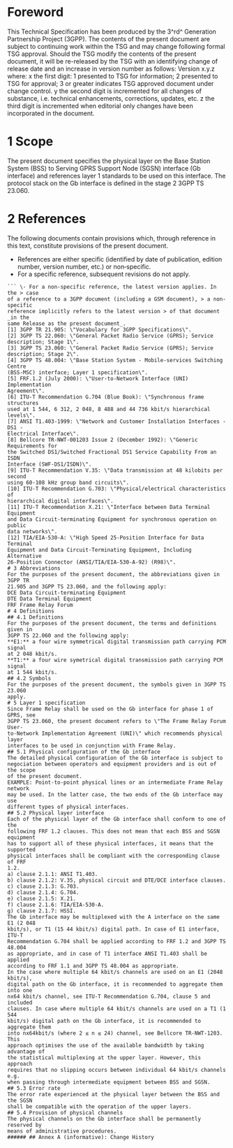 # Foreword
This Technical Specification has been produced by the 3^rd^ Generation
Partnership Project (3GPP).
The contents of the present document are subject to continuing work within the
TSG and may change following formal TSG approval. Should the TSG modify the
contents of the present document, it will be re-released by the TSG with an
identifying change of release date and an increase in version number as
follows:
Version x.y.z
where:
x the first digit:
1 presented to TSG for information;
2 presented to TSG for approval;
3 or greater indicates TSG approved document under change control.
y the second digit is incremented for all changes of substance, i.e. technical
enhancements, corrections, updates, etc.
z the third digit is incremented when editorial only changes have been
incorporated in the document.
# 1 Scope
The present document specifies the physical layer on the Base Station System
(BSS) to Serving GPRS Support Node (SGSN) interface (Gb interface) and
references layer 1 standards to be used on this interface.
The protocol stack on the Gb interface is defined in the stage 2 3GPP TS
23.060.
# 2 References
The following documents contain provisions which, through reference in this
text, constitute provisions of the present document.
  * References are either specific (identified by date of publication, edition number, version number, etc.) or non‑specific.
  * For a specific reference, subsequent revisions do not apply.
```{=html}
``` \- For a non-specific reference, the latest version applies. In the > case
of a reference to a 3GPP document (including a GSM document), > a non-specific
reference implicitly refers to the latest version > of that document _in the
same Release as the present document_.
[1] 3GPP TR 21.905: \"Vocabulary for 3GPP Specifications\".
[2] 3GPP TS 22.060: \"General Packet Radio Service (GPRS); Service
description; Stage 1\".
[3] 3GPP TS 23.060: \"General Packet Radio Service (GPRS); Service
description; Stage 2\".
[4] 3GPP TS 48.004: \"Base Station System - Mobile-services Switching Centre
(BSS-MSC) interface; Layer 1 specification\".
[5] FRF.1.2 (July 2000): \"User-to-Network Interface (UNI) Implementation
Agreement\".
[6] ITU-T Recommendation G.704 (Blue Book): \"Synchronous frame structures
used at 1 544, 6 312, 2 048, 8 488 and 44 736 kbit/s hierarchical levels\".
[7] ANSI T1.403-1999: \"Network and Customer Installation Interfaces - DS1 -
Electrical Interface\".
[8] Bellcore TR-NWT-001203 Issue 2 (December 1992): \"Generic Requirements for
the Switched DS1/Switched Fractional DS1 Service Capability From an ISDN
Interface (SWF-DS1/ISDN)\".
[9] ITU-T Recommendation V.35: \"Data transmission at 48 kilobits per second
using 60-108 kHz group band circuits\".
[10] ITU-T Recommendation G.703: \"Physical/electrical characteristics of
hierarchical digital interfaces\".
[11] ITU-T Recommendation X.21: \"Interface between Data Terminal Equipment
and Data Circuit‑terminating Equipment for synchronous operation on public
data networks\".
[12] TIA/EIA-530-A: \"High Speed 25-Position Interface for Data Terminal
Equipment and Data Circuit-Terminating Equipment, Including Alternative
26-Position Connector (ANSI/TIA/EIA‑530-A-92) (R98)\".
# 3 Abbreviations
For the purposes of the present document, the abbreviations given in 3GPP TR
21.905 and 3GPP TS 23.060, and the following apply:
DCE Data Circuit-terminating Equipment
DTE Data Terminal Equipment
FRF Frame Relay Forum
# 4 Definitions
## 4.1 Definitions
For the purposes of the present document, the terms and definitions given in
3GPP TS 22.060 and the following apply:
**E1:** a four wire symmetrical digital transmission path carrying PCM signal
at 2 048 kbit/s.
**T1:** a four wire symetrical digital transmission path carrying PCM signal
at 1 544 kbit/s.
## 4.2 Symbols
For the purposes of the present document, the symbols given in 3GPP TS 23.060
apply.
# 5 Layer 1 specification
Since Frame Relay shall be used on the Gb interface for phase 1 of GPRS, see
3GPP TS 23.060, the present document refers to \"The Frame Relay Forum User-
to-Network Implementation Agreement (UNI)\" which recommends physical layer
interfaces to be used in conjunction with Frame Relay.
## 5.1 Physical configuration of the Gb interface
The detailed physical configuration of the Gb interface is subject to
negociation between operators and equipment providers and is out of the scope
of the present document.
EXAMPLE: Point-to-point physical lines or an intermediate Frame Relay network
may be used. In the latter case, the two ends of the Gb interface may use
different types of physical interfaces.
## 5.2 Physical layer interface
Each of the physical layer of the Gb interface shall conform to one of the
following FRF 1.2 clauses. This does not mean that each BSS and SGSN equipment
has to support all of these physical interfaces, it means that the supported
physical interfaces shall be compliant with the corresponding clause of FRF
1.2.
a) clause 2.1.1: ANSI T1.403.
b) clause 2.1.2: V.35, physical circuit and DTE/DCE interface clauses.
c) clause 2.1.3: G.703.
d) clause 2.1.4: G.704.
e) clause 2.1.5: X.21.
f) clause 2.1.6: TIA/EIA-530-A.
g) clause 2.1.7: HSSI.
The Gb interface may be multiplexed with the A interface on the same E1 (2 048
kbit/s), or T1 (15 44 kbit/s) digital path. In case of E1 interface, ITU-T
Recommendation G.704 shall be applied according to FRF 1.2 and 3GPP TS 48.004
as appropriate, and in case of T1 interface ANSI T1.403 shall be applied
according to FRF 1.1 and 3GPP TS 48.004 as appropriate.
In the case where multiple 64 kbit/s channels are used on an E1 (2048 kbit/s),
digital path on the Gb interface, it is recommended to aggregate them into one
nx64 kbit/s channel, see ITU-T Recommendation G.704, clause 5 and included
clauses. In case where multiple 64 kbit/s channels are used on a T1 (1 544
kbit/s) digital path on the Gb interface, it is recommended to aggregate them
into nx64kbit/s (where 2 ≤ n ≤ 24) channel, see Bellcore TR‑NWT‑1203. This
approach optimises the use of the available bandwidth by taking advantage of
the statistical multiplexing at the upper layer. However, this approach
requires that no slipping occurs between individual 64 kbit/s channels e.g.
when passing through intermediate equipment between BSS and SGSN.
## 5.3 Error rate
The error rate experienced at the physical layer between the BSS and the SGSN
shall be compatible with the operation of the upper layers.
## 5.4 Provision of physical channels
The physical channels on the Gb interface shall be permanently reserved by
means of administrative procedures.
###### ## Annex A (informative): Change History